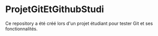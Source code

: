 # ProjetGitEtGithubStudi

Ce repository a été créé lors d'un projet étudiant pour tester Git et ses fonctionnalités.
